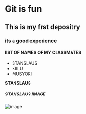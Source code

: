 # Git is fun

## This is my frst depositry
### its a good experience
#### lIST OF NAMES OF MY CLASSMATES
* STANSLAUS
* KIILU
* MUSYOKI

**STANSLAUS**
##### STANSLAUS IMAGE

![image](https://upload.wikimedia.org/wikipedia/commons/4/4e/Phagocytosis_--_amoeba.jpg)
